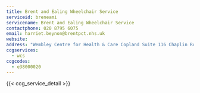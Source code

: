 ```yaml
---
title: Brent and Ealing Wheelchair Service
serviceid: breneami
servicename: Brent and Ealing Wheelchair Service
contactphone: 020 8795 6075
email: harriet.beynon@brentpct.nhs.uk
website: 
address: "Wembley Centre for Health & Care Copland Suite 116 Chaplin Road  Wembley Middlesex HA0 4UZ"
ccgservices:
  - wcs
ccgcodes:
  - e38000020
---
```


{{< ccg_service_detail >}}
